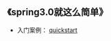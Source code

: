 ## 《spring3.0就这么简单》

- 入门案例： [quickstart](https://github.com/fancyChuan/java-learn/tree/master/spring/simple-spring/quickstart)